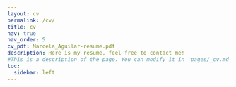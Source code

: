 ```yaml
---
layout: cv
permalink: /cv/
title: cv
nav: true
nav_order: 5
cv_pdf: Marcela_Aguilar-resume.pdf
description: Here is my resume, feel free to contact me! 
#This is a description of the page. You can modify it in 'pages/_cv.md'. You can also change or remove the top pdf download button. 
toc:
  sidebar: left
---
```


